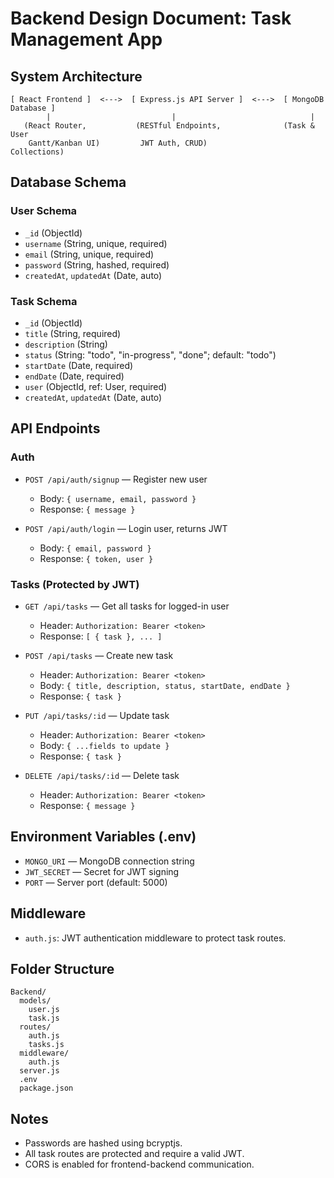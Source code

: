 # Backend Design Document: Task Management App

## System Architecture

```
[ React Frontend ]  <--->  [ Express.js API Server ]  <--->  [ MongoDB Database ]
        |                           |                              |
   (React Router,           (RESTful Endpoints,              (Task & User
    Gantt/Kanban UI)         JWT Auth, CRUD)                  Collections)
```

## Database Schema

### User Schema
- `_id` (ObjectId)
- `username` (String, unique, required)
- `email` (String, unique, required)
- `password` (String, hashed, required)
- `createdAt`, `updatedAt` (Date, auto)

### Task Schema
- `_id` (ObjectId)
- `title` (String, required)
- `description` (String)
- `status` (String: "todo", "in-progress", "done"; default: "todo")
- `startDate` (Date, required)
- `endDate` (Date, required)
- `user` (ObjectId, ref: User, required)
- `createdAt`, `updatedAt` (Date, auto)

## API Endpoints

### Auth
- `POST /api/auth/signup` — Register new user
  - Body: `{ username, email, password }`
  - Response: `{ message }`

- `POST /api/auth/login` — Login user, returns JWT
  - Body: `{ email, password }`
  - Response: `{ token, user }`

### Tasks (Protected by JWT)
- `GET /api/tasks` — Get all tasks for logged-in user
  - Header: `Authorization: Bearer <token>`
  - Response: `[ { task }, ... ]`

- `POST /api/tasks` — Create new task
  - Header: `Authorization: Bearer <token>`
  - Body: `{ title, description, status, startDate, endDate }`
  - Response: `{ task }`

- `PUT /api/tasks/:id` — Update task
  - Header: `Authorization: Bearer <token>`
  - Body: `{ ...fields to update }`
  - Response: `{ task }`

- `DELETE /api/tasks/:id` — Delete task
  - Header: `Authorization: Bearer <token>`
  - Response: `{ message }`

## Environment Variables (.env)
- `MONGO_URI` — MongoDB connection string
- `JWT_SECRET` — Secret for JWT signing
- `PORT` — Server port (default: 5000)

## Middleware
- `auth.js`: JWT authentication middleware to protect task routes.

## Folder Structure

```
Backend/
  models/
    user.js
    task.js
  routes/
    auth.js
    tasks.js
  middleware/
    auth.js
  server.js
  .env
  package.json
```

## Notes
- Passwords are hashed using bcryptjs.
- All task routes are protected and require a valid JWT.
- CORS is enabled for frontend-backend communication. 